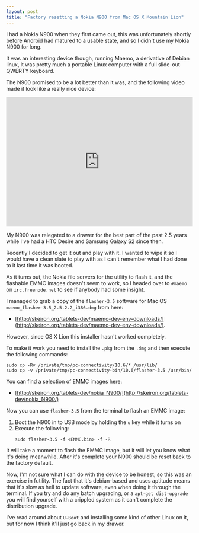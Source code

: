```yaml
---
layout: post
title: "Factory resetting a Nokia N900 from Mac OS X Mountain Lion"
---
```


I had a Nokia N900 when they first came out, this was unfortunately shortly before Android had matured to a usable state, and so I didn't use my Nokia N900 for long.

It was an interesting device though, running Maemo, a derivative of Debian linux, it was pretty much a portable Linux computer with a full slide-out QWERTY keyboard.

The N900 promised to be a lot better than it was, and the following video made it look like a really nice device:

<iframe width="100%" height="350" src="http://www.youtube.com/embed/GhTtsZATwBQ" frameborder="0">
    
</iframe>

My N900 was relegated to a drawer for the best part of the past 2.5 years while I've had a HTC Desire and Samsung Galaxy S2 since then.

Recently I decided to get it out and play with it. I wanted to wipe it so I would have a clean slate to play with as I can't remember what I had done to it last time it was booted.

As it turns out, the Nokia file servers for the utility to flash it, and the flashable EMMC images doesn't seem to work, so I headed over to `#maemo` on `irc.freenode.net` to see if anybody had some insight.

I managed to grab a copy of the `flasher-3.5` software for Mac OS `maemo_flasher-3.5_2.5.2.2_i386.dmg` from here:

- [http://skeiron.org/tablets-dev/maemo-dev-env-downloads/](http://skeiron.org/tablets-dev/maemo-dev-env-downloads/).

However, since OS X Lion this installer hasn't worked completely.

To make it work you need to install the `.pkg` from the `.dmg` and then execute the following commands:

<pre><code data-language="shell">sudo cp -Rv /private/tmp/pc-connectivity/10.6/* /usr/lib/
sudo cp -v /private/tmp/pc-connectivity-bin/10.6/flasher-3.5 /usr/bin/</code></pre>

You can find a selection of EMMC images here:

- [http://skeiron.org/tablets-dev/nokia_N900/](http://skeiron.org/tablets-dev/nokia_N900/)

Now you can use `flasher-3.5` from the terminal to flash an EMMC image:

1. Boot the N900 in to USB mode by holding the `u` key while it turns on
2. Execute the following:
    <pre><code data-language="shell">sudo flasher-3.5 -f &lt;EMMC.bin> -f -R</code></pre>

It will take a moment to flash the EMMC image, but it will let you know what it's doing meanwhile. After it's complete your N900 should be reset back to the factory default.

Now, I'm not sure what I can do with the device to be honest, so this was an exercise in futility. The fact that it's debian-based and uses aptitude means that it's slow as hell to update software, even when doing it through the terminal. If you try and do any batch upgrading, or a `apt-get dist-upgrade` you will find yourself with a crippled system as it can't complete the distribution upgrade.

I've read around about `U-Boot` and installing some kind of other Linux on it, but for now I think it'll just go back in my drawer.
